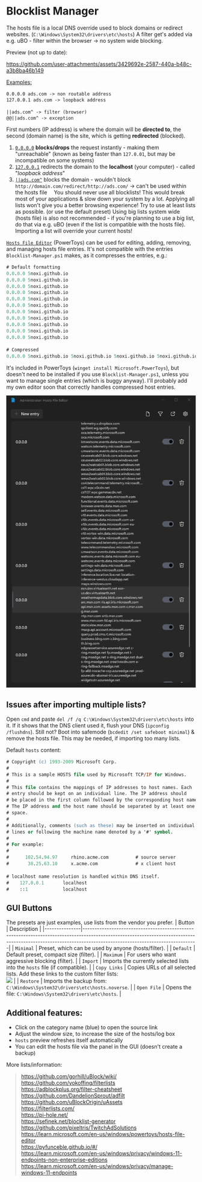 
# Blocklist Manager

The hosts file is a local DNS override used to block domains or redirect websites. (`C:\Windows\System32\drivers\etc\hosts`) A filter get's added via e.g. uBO - filter within the browser -> no system wide blocking.

Preview (not up to date):

https://github.com/user-attachments/assets/3429692e-2587-440a-b48c-a3b8ba46b149

<ins>Examples:</ins>
```
0.0.0.0 ads.com -> non routable address
127.0.0.1 ads.com -> loopback address

||ads.com^ -> filter (browser)
@@||ads.com^ -> exception
```
First numbers (IP address) is where the domain will be **directed to**, the second (domain name) is the site, which is getting **redirected** (blocked). 

1. [`0.0.0.0`](https://en.wikipedia.org/wiki/0.0.0.0) **blocks/drops** the request instantly - making them "unreachable" (known as being faster than `127.0.01`, but may be incompatible on some systems)
2. [`127.0.0.1`](https://en.wikipedia.org/wiki/localhost) redirects the domain to the **localhost** (your computer) - called "*loopback address*"
3. [`||ads.com^`](https://adblockplus.org/filter-cheatsheet?DE_EXCEPTION=1) blocks the domain - wouldn't block `http://domain.com/redirect/http://ads.com/` -> can't be used within the hosts file
⠀
You should never use all blocklists! This would break most of your applications & slow down your system by a lot. Applying all lists won't give you a better browsing experience! Try to use at least lists as possible. (or use the default preset) Using big lists system wide (hosts file) is also not recommended - if you're planning to use a big list, do that via e.g. uBO (even if the list is compatible with the hosts file). Importing a list will override your current hosts!

[`Hosts File Editor`](https://github.com/5Noxi/windows-dev-docs/blob/docs/hub/powertoys/hosts-file-editor.md) (PowerToys) can be used for editing, adding, removing, and managing hosts file entries. It's not compatible with the entries `Blocklist-Manager.ps1` makes, as it compresses the entries, e.g.:
```ps
# Default formatting
0.0.0.0 5noxi.github.io
0.0.0.0 5noxi.github.io
0.0.0.0 5noxi.github.io
0.0.0.0 5noxi.github.io
0.0.0.0 5noxi.github.io
0.0.0.0 5noxi.github.io
0.0.0.0 5noxi.github.io
0.0.0.0 5noxi.github.io
0.0.0.0 5noxi.github.io
0.0.0.0 5noxi.github.io
0.0.0.0 5noxi.github.io

# Compressed
0.0.0.0 5noxi.github.io 5noxi.github.io 5noxi.github.io 5noxi.github.io 5noxi.github.io 5noxi.github.io 5noxi.github.io 5noxi.github.io 5noxi.github.io 5noxi.github.io
```
It's included in PowerToys (`winget install Microsoft.PowerToys`), but doesn't need to be installed if you use `Blocklist-Manager.ps1`, unless you want to manage single entries (which is buggy anyway). I'll probably add my own editor soon that correctly handles compressed host entries.

![](https://github.com/5Noxi/blocklist-mgr/blob/main/images/powertoyshosts.png)

## Issues after importing multiple lists?

Open `cmd` and paste `del /f /q C:\Windows\System32\drivers\etc\hosts` into it. If it shows that the DNS client used it, flush your DNS (`ipconfig /flushdns`). Still not? Boot into safemode (`bcdedit /set safeboot minimal`) & remove the hosts file. This may be needed, if importing too many lists.

Default `hosts` content:
```ps
# Copyright (c) 1993-2009 Microsoft Corp.
#
# This is a sample HOSTS file used by Microsoft TCP/IP for Windows.
#
# This file contains the mappings of IP addresses to host names. Each
# entry should be kept on an individual line. The IP address should
# be placed in the first column followed by the corresponding host name.
# The IP address and the host name should be separated by at least one
# space.
#
# Additionally, comments (such as these) may be inserted on individual
# lines or following the machine name denoted by a '#' symbol.
#
# For example:
#
#      102.54.94.97     rhino.acme.com          # source server
#       38.25.63.10     x.acme.com              # x client host

# localhost name resolution is handled within DNS itself.
#    127.0.0.1       localhost
#    ::1             localhost
```

## GUI Buttons
The presets are just examples, use lists from the vendor you prefer.
| Button        | Description                                                                                                                                                                                               |
|---------------|-----------------------------------------------------------------------------------------------------------------------------------------------------------------------------------------------------------|
| `Minimal`     | Preset, which can be used by anyone (hosts/filter).                                                                                                                                                       |
| `Default`     | Default preset, compact size (filter).                                                                                                                                                                    |
| `Maximum`     | For users who want aggressive blocking (filter).                                                                                                                                                          |
| `Import`      | Imports the currently selected lists into the `hosts` file (if compatible).                                                                                                                               |
| `Copy Links`  | Copies URLs of all selected lists. Add these links to the custom filter lists:<br>![](https://github.com/5Noxi/blocklist-mgr/blob/main/images/ubolinks.png?raw=true)       |
| `Restore`     | Imports the backup from: `C:\Windows\System32\drivers\etc\hosts.noverse`.                                                                                                                                 |
| `Open File`   | Opens the file: `C:\Windows\System32\drivers\etc\hosts`.                                                                                                                                                   |

## Additional features:
- Click on the category name (blue) to open the source link
- Adjust the window size, to increase the size of the hosts/log box
- `hosts` preview refreshes itself automatically
- You can edit the hosts file via the panel in the GUI (doesn't create a backup)

More lists/information:</ins>
> https://github.com/gorhill/uBlock/wiki/  
> https://github.com/yokoffing/filterlists  
> https://adblockplus.org/filter-cheatsheet  
> https://github.com/DandelionSprout/adfilt  
> https://github.com/uBlockOrigin/uAssets  
> https://filterlists.com/  
> https://pi-hole.net/  
> https://sefinek.net/blocklist-generator  
> https://github.com/pixeltris/TwitchAdSolutions  
> https://learn.microsoft.com/en-us/windows/powertoys/hosts-file-editor  
> https://pyfunceble.github.io/#/  
> https://learn.microsoft.com/en-us/windows/privacy/windows-11-endpoints-non-enterprise-editions  
> https://learn.microsoft.com/en-us/windows/privacy/manage-windows-11-endpoints  
